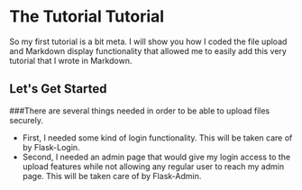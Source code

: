 The Tutorial Tutorial
=====================
So my first tutorial is a bit meta. I will show you how I coded the file upload and Markdown display functionality that 
allowed me to easily add this very tutorial that I wrote in Markdown.

Let's Get Started
-----------------
###There are several things needed in order to be able to upload files securely.
* First, I needed some kind of login functionality. This will be taken care of by Flask-Login.
* Second, I needed an admin page that would give my login access to the upload features while not allowing any regular
  user to reach my admin page. This will be taken care of by Flask-Admin.
